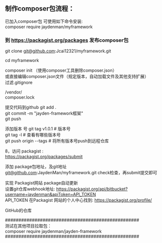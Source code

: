 ## 制作composer包流程：

已加入composer包 可使用如下命令安装:  
composer require jaydenman/myframework   

### 到 https://packagist.org/packages 发布composer包       

git clone git@github.com:Jcai12321/myframework.git  

cd myframework  

composer init  （使用composer工具删除composer.json）  
或直接编辑composer.json文件（规定版本，自动加载文件及其他支持扩展）  
过滤.gitignore  

/vendor/  
composer.lock  

提交代码到github
git add .  
git commit -m "jayden-framework框架"  
git push  

添加版本  号
git tag v1.0.1      #   版本号  
git tag -l          #  查看有哪些版本号  
git push origin --tags   #   将所有版本号push到远程仓库  

8，访问 packagist :  
https://packagist.org/packages/submit  

添加 package包地址，及git地址 git@github.com:JaydenMan/myframework.git
check检查，再submit提交即可  


实现 Packagist网站 package自动更新  
设置git仓库webhook地址: https://packagist.org/api/bitbucket?username=jaydenman&apiToken=API_TOKEN  
API_TOKEN 在Packagist 网站的个人中心找到: https://packagist.org/profile/

GitHub的仓库



##################################################  
测试在其他项目拉取包：  
composer require jaydenman/jayden-framework  
##################################################  
